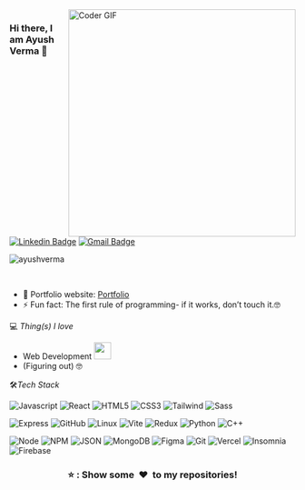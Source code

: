 <!--img align="right" src="https://media.giphy.com/media/nKWDeysTQBv9u/giphy.gif" alt="Coder GIF" width="420" height="330">
<!-- https://miro.medium.com/max/2878/0*M50IPKZz58Fyy178.gif -->
<img align="right" src="https://media.giphy.com/media/v1.Y2lkPTc5MGI3NjExMnY2ZWZ3bXpjOTIycHVjbmJ5dDN5ajY1bG02Zm5vMHExc2prdzVtNiZlcD12MV9pbnRlcm5hbF9naWZfYnlfaWQmY3Q9Zw/CuuSHzuc0O166MRfjt/giphy.gif" alt="Coder GIF" width="400" height="400">

### Hi there, I am Ayush Verma 👋

[![Linkedin Badge](https://img.shields.io/badge/-AyushVerma-blue?style=flat-square&logo=Linkedin&logoColor=white&link=https://www.linkedin.com/in/ayugate/)](https://www.linkedin.com/in/ayugate/)
[![Gmail Badge](https://img.shields.io/badge/-ayushverma.8509@gmail.com-c14438?style=flat-square&logo=Gmail&logoColor=white&link=mailto:ayushverma.8509@gmail.com)](mailto:ayushverma.8509@gmail.com)
<br>

<p align="left"> <img src="https://komarev.com/ghpvc/?username=ayushverma" alt="ayushverma" /> </p>
</br>

- 🎯 Portfolio website: [Portfolio](https://aaugate.com/)
- ⚡ Fun fact: The first rule of programming- if it works, don’t touch it.🤓

💻 *Thing(s) I love*

- Web Development <img src="https://media.giphy.com/media/WUlplcMpOCEmTGBtBW/giphy.gif" width="30">
- (Figuring out) 🤓
    <!---
    <a href="https://github.com/anuraghazra/github-readme-stats" title="Go to Source">
      <img align="right" width=420 height="auto" src="https://github-readme-stats.vercel.app/api?username=jaseemuddinn&show_icons=true&theme=dark&border_color=61dafb&hide_border=true&include_all_commits=true" />
    </a> --->

🛠*Tech Stack*

![Javascript](https://img.shields.io/badge/JavaScript-323330?style=for-the-badge&logo=javascript&logoColor=F7DF1E)
![React](https://img.shields.io/badge/React-20232A?style=for-the-badge&logo=react&logoColor=61DAFB)
![HTML5](https://img.shields.io/badge/HTML5-E34F26?style=for-the-badge&logo=html5&logoColor=white)
![CSS3](https://img.shields.io/badge/CSS3-1572B6?style=for-the-badge&logo=css3&logoColor=white)
![Tailwind](https://img.shields.io/badge/Tailwind_CSS-38B2AC?style=for-the-badge&logo=tailwind-css&logoColor=white)
![Sass](https://img.shields.io/badge/Sass-CC6699?style=for-the-badge&logo=sass&logoColor=white)

![Express](https://img.shields.io/badge/Express%20js-000000?style=for-the-badge&logo=express&logoColor=white)
![GitHub](https://img.shields.io/badge/GitHub-100000?style=for-the-badge&logo=github&logoColor=white)
![Linux](https://img.shields.io/badge/Linux-FCC624?style=for-the-badge&logo=linux&logoColor=black)
![Vite](https://img.shields.io/badge/Vite-B73BFE?style=for-the-badge&logo=vite&logoColor=FFD62E)
![Redux](https://img.shields.io/badge/Redux-593D88?style=for-the-badge&logo=redux&logoColor=white)
![Python](https://img.shields.io/badge/Python-FFD43B?style=for-the-badge&logo=python&logoColor=blue)
![C++](https://img.shields.io/badge/C%2B%2B-00599C?style=for-the-badge&logo=c%2B%2B&logoColor=white)

![Node](https://img.shields.io/badge/Node%20js-339933?style=for-the-badge&logo=nodedotjs&logoColor=white)
![NPM](https://img.shields.io/badge/npm-CB3837?style=for-the-badge&logo=npm&logoColor=white)
![JSON](https://img.shields.io/badge/json-5E5C5C?style=for-the-badge&logo=json&logoColor=white)
![MongoDB](https://img.shields.io/badge/MongoDB-4EA94B?style=for-the-badge&logo=mongodb&logoColor=white)
![Figma](https://img.shields.io/badge/Figma-F24E1E?style=for-the-badge&logo=figma&logoColor=white)
![Git](https://img.shields.io/badge/GIT-E44C30?style=for-the-badge&logo=git&logoColor=white)
![Vercel](https://img.shields.io/badge/Vercel-000000?style=for-the-badge&logo=vercel&logoColor=white)
![Insomnia](https://img.shields.io/badge/Insomnia-5849be?style=for-the-badge&logo=Insomnia&logoColor=white)
![Firebase](https://img.shields.io/badge/firebase-ffca28?style=for-the-badge&logo=firebase&logoColor=black)

<div align="center">
    <h3 align="center">⭐ : Show some &nbsp;❤️&nbsp; to my repositories!</h3>
</div>
